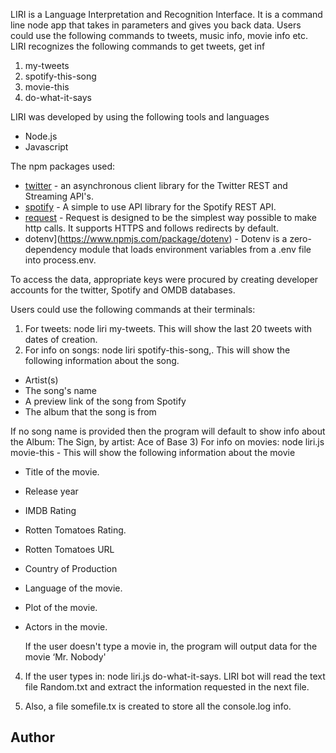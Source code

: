 LIRI is a Language Interpretation and Recognition Interface. It is a command line node app that takes in parameters and gives you back data. Users could use the following commands to tweets, music info, movie info etc. 
LIRI recognizes the following commands to get tweets, get inf
1)	my-tweets
2)	spotify-this-song
3)	movie-this
4)	do-what-it-says

LIRI was developed by using the following tools and languages
- Node.js
- Javascript

The npm packages used: 
- [twitter](https://www.npmjs.com/package/twitter) - an asynchronous client library for the Twitter REST and Streaming API's.
- [spotify](https://www.npmjs.com/package/node-spotify-api) - A simple to use API library for the Spotify REST API.
- [request](https://www.npmjs.com/package/request) - Request is designed to be the simplest way possible to make http calls. It supports HTTPS and follows redirects by default.
- dotenv](https://www.npmjs.com/package/dotenv) - Dotenv is a zero-dependency module that loads environment variables from a .env file into process.env.

To access the data, appropriate keys were procured by creating developer accounts for the twitter, Spotify and OMDB databases.

Users could use the following commands at their terminals:
1)	For tweets: node liri my-tweets.  This will show the last 20 tweets with dates of creation.
2)	For info on songs:  node liri spotify-this-song,<song name here>. This will show the following information about the song.
- Artist(s)
- The song's name 
- A preview link of the song from Spotify 
- The album that the song is from

If no song name is provided then the program will default to show info about the Album: The Sign, by artist: Ace of Base
3)	For info on movies: node liri.js movie-this <movie name here>- This will show the following information about the movie
- Title of the movie.
- Release year
- IMDB Rating
- Rotten Tomatoes Rating.
- Rotten Tomatoes URL
- Country of Production
- Language of the movie.
- Plot of the movie.
- Actors in the movie.
    
    If the user doesn't type a movie in, the program will output data for the movie ‘Mr. Nobody'

4)	If the user types in: node liri.js do-what-it-says. LIRI bot will read the text file Random.txt and extract the information requested in the next file. 

5) Also, a file somefile.tx is created to store all the console.log info.

    
## Author

